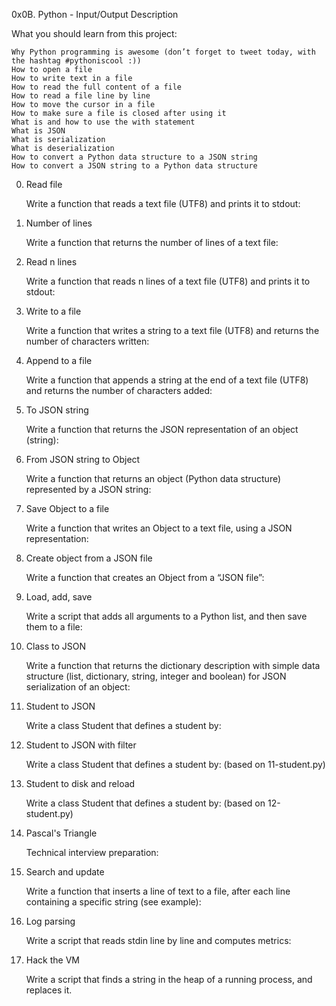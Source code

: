 0x0B. Python - Input/Output
Description

What you should learn from this project:

    Why Python programming is awesome (don’t forget to tweet today, with the hashtag #pythoniscool :))
    How to open a file
    How to write text in a file
    How to read the full content of a file
    How to read a file line by line
    How to move the cursor in a file
    How to make sure a file is closed after using it
    What is and how to use the with statement
    What is JSON
    What is serialization
    What is deserialization
    How to convert a Python data structure to a JSON string
    How to convert a JSON string to a Python data structure

0. Read file

    Write a function that reads a text file (UTF8) and prints it to stdout:

1. Number of lines

    Write a function that returns the number of lines of a text file:

2. Read n lines

    Write a function that reads n lines of a text file (UTF8) and prints it to stdout:

3. Write to a file

    Write a function that writes a string to a text file (UTF8) and returns the number of characters written:

4. Append to a file

    Write a function that appends a string at the end of a text file (UTF8) and returns the number of characters added:

5. To JSON string

    Write a function that returns the JSON representation of an object (string):

6. From JSON string to Object

    Write a function that returns an object (Python data structure) represented by a JSON string:

7. Save Object to a file

    Write a function that writes an Object to a text file, using a JSON representation:

8. Create object from a JSON file

    Write a function that creates an Object from a “JSON file”:

9. Load, add, save

    Write a script that adds all arguments to a Python list, and then save them to a file:

10. Class to JSON

    Write a function that returns the dictionary description with simple data structure (list, dictionary, string, integer and boolean) for JSON serialization of an object:

11. Student to JSON

    Write a class Student that defines a student by:

12. Student to JSON with filter

    Write a class Student that defines a student by: (based on 11-student.py)

13. Student to disk and reload

    Write a class Student that defines a student by: (based on 12-student.py)

14. Pascal's Triangle

    Technical interview preparation:

15. Search and update

    Write a function that inserts a line of text to a file, after each line containing a specific string (see example):

16. Log parsing

    Write a script that reads stdin line by line and computes metrics:

17. Hack the VM

    Write a script that finds a string in the heap of a running process, and replaces it.

